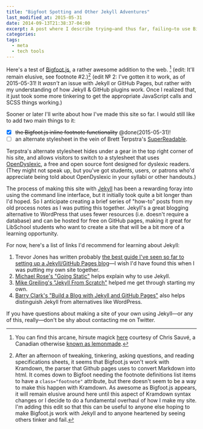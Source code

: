 ```yaml
---
title: "Bigfoot Spotting and Other Jekyll Adventures"
last_modified_at: 2015-05-31
date: 2014-09-13T21:38:37-04:00
excerpt: A post where I describe trying—and thus far, failing—to use Bigfoot.js to make footnotes more engaging in a Jekyll/GitHub Pages blog. I'll revisit this soon to give it another try.
categories: 
tags: 
  - meta
  - tech tools
---
```


Here's a test of [Bigfoot.js](http://www.bigfootjs.com/), a rather awesome addition to the web. [^bgft] (edit: It'll remain elusive, see footnote #2.)[^bgftfail] (edit &#8470; 2: I've gotten it to work, as of 2015-05-31! It *wasn't* an issue with Jekyll or GitHub Pages, but rather with my understanding of how Jekyll & GitHub plugins work. Once I realized that, it just took some more tinkering to get the appropriate JavaScript calls and SCSS things working.)  

Sooner or later I'll write about how I've made this site so far. I would still like to add two main things to it:

- [x] <del>the Bigfoot.js inline footnote functionality</del> @done(2015-05-31)!
- [ ] an alternate stylesheet in the vein of Brett Terpstra's [SuperReadable](http://brettterpstra.com/).  

Terpstra's alternate stylesheet hides under a gear in the top right corner of his site, and allows visitors to switch to a stylesheet that uses [OpenDyslexic](http://opendyslexic.org/), a free and open source font designed for dyslexic readers. (They might not speak up, but you've got students, users, or patrons who'd appreciate being told about OpenDyslexic in your syllabi or other handouts.)

The process of making this site with [Jekyll](http://jekyllrb.com/) has been a rewarding foray into using the command line interface, but it initially took quite a bit longer than I'd hoped. So I anticipate creating a brief series of "how-to" posts from my old process notes as I was putting this together. Jekyll's a great blogging alternative to WordPress that uses fewer resources (i.e. doesn't require a database) and can be hosted for free on GitHub pages, making it great for LibSchool students who want to create a site that will be a bit more of a learning opportunity.

For now, here's a list of links I'd recommend for learning about Jekyll:  

1. Trevor Jones has written probably [the best guide I've seen so far to setting up a Jekyll/GitHub Pages blog](http://www.trevordjones.com/jekyll)—I wish I'd have found this when I was putting my own site together.  
2. [Michael Rose's "Going Static"](https://mademistakes.com/articles/going-static/) helps explain why to use Jekyll.  
3. [Mike Greiling's "Jekyll From Scratch"](http://pixelcog.com/blog/2013/jekyll-from-scratch-introduction/) helped me get through starting my own.
4. [Barry Clark's "Build a Blog with Jekyll and GitHub Pages"](http://www.smashingmagazine.com/2014/08/01/build-blog-jekyll-github-pages/) also helps distinguish Jekyll from alternatives like WordPress.

If you have questions about making a site of your own using Jekyll—or any of this, really—don't be shy about contacting me on Twitter.

[^bgft]: You can find this arcane, hirsute magick [here](http://www.bigfootjs.com/) courtesy of Chris Sauvé, a Canadian otherwise [known as lemonmade](https://github.com/lemonmade).

[^bgftfail]: After an afternoon of tweaking, tinkering, asking questions, and reading specifications sheets, it seems that Bigfoot.js won't work with Kramdown, the parser that Github pages uses to convert Markdown into html. It comes down to Bigfoot needing the footnote definitions list items to have a `class="footnote"` attribute, but there doesn't seem to be a way to make this happen with Kramdown. As awesome as Bigfoot.js appears, it will remain elusive around here until this aspect of Kramdown syntax changes or I decide to do a fundamental overhaul of how I make my site. I'm adding this edit so that this can be useful to anyone else hoping to make Bigfoot.js work with Jekyll and to anyone heartened by seeing others tinker and fail.
